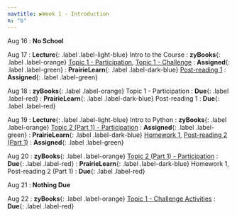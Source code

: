 ```yaml
---
navtitle: ▶Week 1 - Introduction
n: "b"
---
```


Aug 16
: **No School**

Aug 17
: **Lecture**{: .label .label-light-blue} Intro to the Course
: **zyBooks**{: .label .label-orange} [Topic 1 - Participation](#), [Topic 1 - Challenge](#)
    : **Assigned**{: .label .label-green}
: **PrairieLearn**{: .label .label-dark-blue} [Post-reading 1](#)
    : **Assigned**{: .label .label-green}


Aug 18
: **zyBooks**{: .label .label-orange} Topic 1 - Participation
    : **Due**{: .label .label-red}
: **PrairieLearn**{: .label .label-dark-blue} Post-reading 1
    : **Due**{: .label .label-red}


Aug 19
: **Lecture**{: .label .label-light-blue} Intro to Python
: **zyBooks**{: .label .label-orange} [Topic 2 (Part 1) - Participation](#)
    : **Assigned**{: .label .label-green}
: **PrairieLearn**{: .label .label-dark-blue} [Homework 1](https://www.prairielearn.org/pl/course_instance/128740/assessment/2312029), [Post-reading 2 (Part 1)](#)
    : **Assigned**{: .label .label-green}

Aug 20
: **zyBooks**{: .label .label-orange} [Topic 2 (Part 1) - Participation](#)
    : **Due**{: .label .label-red}
: **PrairieLearn**{: .label .label-dark-blue} Homework 1, Post-reading 2 (Part 1)
    : **Due**{: .label .label-red}

Aug 21
: **Nothing Due**

Aug 22
: **zyBooks**{: .label .label-orange} [Topic 1 - Challenge Activities](#)
    : **Due**{: .label .label-red}